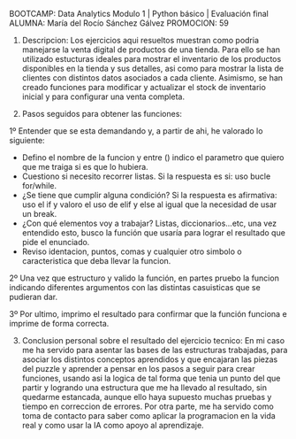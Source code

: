 BOOTCAMP: Data Analytics
Modulo 1 | Python básico | Evaluación final
ALUMNA: María del Rocío Sánchez Gálvez
PROMOCION: 59

1. Descripcion:
Los ejercicios aqui resueltos muestran como podria manejarse la venta digital de productos de una tienda. 
Para ello se han utilizado estucturas ideales para mostrar el inventario de los productos disponibles en la tienda y sus detalles, asi como para mostrar la lista de clientes con distintos datos asociados a cada cliente.
Asimismo, se han creado funciones para modificar y actualizar el stock de inventario inicial y para configurar una venta completa.

2. Pasos seguidos para obtener las funciones:

1º Entender que se esta demandando y, a partir de ahi, he valorado lo siguiente:
- Defino el nombre de la funcion y entre () indico el parametro que quiero que me traiga si es que lo hubiera.
- Cuestiono si necesito recorrer listas. Si la respuesta es si: uso bucle for/while.
- ¿Se tiene que cumplir alguna condición? Si la respuesta es afirmativa: uso el if y valoro el uso de elif y else al igual que la necesidad de usar un break.
- ¿Con qué elementos voy a trabajar? Listas, diccionarios...etc, una vez entendido esto, busco la función que usaría para lograr el resultado que pide el enunciado.
- Reviso identacion, puntos, comas y cualquier otro simbolo o caracteristica que deba llevar la funcion.

2º Una vez que estructuro y valido la función, en partes pruebo la funcion indicando diferentes argumentos con las distintas casuisticas que se pudieran dar.

3º Por ultimo, imprimo el resultado para confirmar que la función funciona e imprime de forma correcta.


3. Conclusion personal sobre el resultado del ejercicio tecnico:
En mi caso me ha servido para asentar las bases de las estructuras trabajadas, para asociar los distintos conceptos aprendidos y que encajaran las piezas del puzzle y aprender a pensar en los pasos a seguir para crear funciones, usando asi la logica de tal forma que tenia un punto del que partir y logrando una estructura que me ha llevado al resultado, sin quedarme estancada, aunque ello haya supuesto muchas pruebas y tiempo en correccion de errores. 
Por otra parte, me ha servido como toma de contacto para saber como aplicar la programacion en la vida real y como usar la IA como apoyo al aprendizaje.
